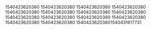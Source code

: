 1540423620380
1540423620380
1540423620380
1540423620380
1540423620380
1540423620380
1540423620380
1540423620380
1540423620380
1540423620380
1540423620380
1540423620380
1540423620380
1540423620380
15404236203801540431617731